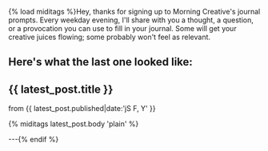 {% load miditags %}Hey, thanks for signing up to Morning Creative's journal prompts. Every weekday evening, I'll share with you a thought, a question, or a provocation you can use to fill in your journal. Some will get your creative juices flowing; some probably won't feel as relevant.

Here's what the last one looked like:
---

## {{ latest_post.title }}
from {{ latest_post.published|date:'jS F, Y' }}

{% miditags latest_post.body 'plain' %}

---{% endif %}
